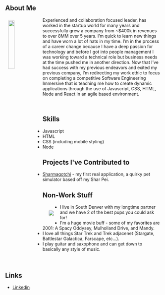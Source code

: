 ## About Me
<img align="left" width="20%" style="margin:10px" src="https://farm66.staticflickr.com/65535/52576222531_1a51c23d39_m.jpg">



Experienced and collaboration focused leader, has worked in the startup world for many years and successfully grew a company from ~$400k in revenues to over 8MM over 5 years. I’m quick to learn new things and have worn a lot of hats in my time. I’m in the process of a career change because I have a deep passion for technology and before I got into people management I was working toward a technical role but business needs at the time pushed me in another direction. Now that I’ve had success with my previous endeavors and exited my previous company, I’m redirecting my work ethic to focus on completing a competitive Software Engineering Immersive that is teaching me how to create dynamic applications through the use of Javascript, CSS, HTML, Node and React in an agile based environment. 

<br>


## Skills
* Javascript
* HTML
* CSS (including mobile styling)
* Node

<!-- add more projects as they are completed -->
## Projects I've Contributed to
* <a href="https://github.com/ClarkDoom/sharmagotchi">Sharmagotchi</a> - my first real application, a quirky pet simulator based off my Shar Pei. <br>
 

## Non-Work Stuff
<img style="margin:20px" align='left' src="https://farm66.staticflickr.com/65535/52575766497_79629de5ff_m.jpg">

* I live in South Denver with my longtime partner and we have 2 of the best pups you could ask for!
* I'm a huge movie buff - some of my favorites are 2001: A Spacy Oddysey, Mulholland Drive, and Mandy.
* I love all things Star Trek and Trek adjacenet (Stargate, Battlestar Galactica, Farscape, etc...). 
* I play guitar and saxophone and can get down to basically any style of music. 
<br><br><br>

## Links
* <a href="https://www.linkedin.com/in/peoplefocusedleader/">Linkedin</a>
<!-- * Mastodon -->


<!-- #### Note about social media

* I am not active on Facebook, Twitter, Instagram, or TikTok. Social media has been a wonderful invention but over the past decade the major providers of these services have been manipulated to be primarily profit generating systems with irresponsible leadership as opposed to being something decentralized that brings human beings together. As a result, I am personally opposed to using the established social networks and would rather support emerging social media companies that understand the social responsibility that comes with running an interconnected social network.  -->
